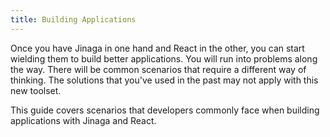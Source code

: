 ```yaml
---
title: Building Applications
---
```


Once you have Jinaga in one hand and React in the other, you can start wielding them to build better applications.
You will run into problems along the way.
There will be common scenarios that require a different way of thinking.
The solutions that you've used in the past may not apply with this new toolset.

This guide covers scenarios that developers commonly face when building applications with Jinaga and React.
